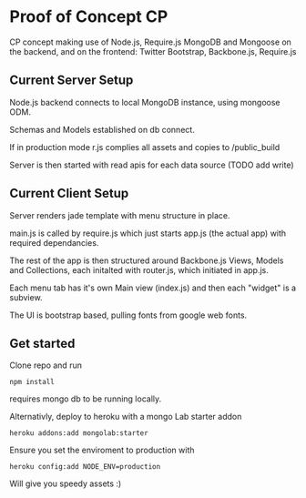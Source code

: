 Proof of Concept CP
===================

CP concept making use of Node.js, Require.js MongoDB and Mongoose on the backend, and on the frontend: Twitter Bootstrap, Backbone.js, Require.js


Current Server Setup
--------------------

Node.js backend connects to local MongoDB instance, using mongoose ODM.

Schemas and Models established on db connect.

If in production mode r.js complies all assets and copies to /public_build

Server is then started with read apis for each data source (TODO add write)


Current Client Setup
--------------------

Server renders jade template with menu structure in place.

main.js is called by require.js which just starts app.js (the actual app) with required dependancies.

The rest of the app is then structured around Backbone.js Views, Models and Collections, each initalted with router.js, which initiated in app.js.

Each menu tab has it's own Main view (index.js) and then each "widget" is a subview.

The UI is bootstrap based, pulling fonts from google web fonts.


Get started
-----------

Clone repo and run

    npm install

requires mongo db to be running locally.

Alternativly, deploy to heroku with a mongo Lab starter addon 

    heroku addons:add mongolab:starter

Ensure you set the enviroment to production with
    
    heroku config:add NODE_ENV=production

Will give you speedy assets :)








